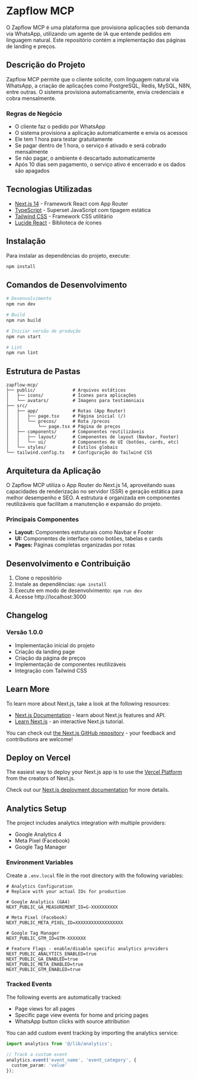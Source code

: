 # Zapflow MCP

O Zapflow MCP é uma plataforma que provisiona aplicações sob demanda via WhatsApp, utilizando um agente de IA que entende pedidos em linguagem natural. Este repositório contém a implementação das páginas de landing e preços.

## Descrição do Projeto

Zapflow MCP permite que o cliente solicite, com linguagem natural via WhatsApp, a criação de aplicações como PostgreSQL, Redis, MySQL, N8N, entre outras. O sistema provisiona automaticamente, envia credenciais e cobra mensalmente.

### Regras de Negócio
- O cliente faz o pedido por WhatsApp
- O sistema provisiona a aplicação automaticamente e envia os acessos
- Ele tem 1 hora para testar gratuitamente
- Se pagar dentro de 1 hora, o serviço é ativado e será cobrado mensalmente
- Se não pagar, o ambiente é descartado automaticamente
- Após 10 dias sem pagamento, o serviço ativo é encerrado e os dados são apagados

## Tecnologias Utilizadas

- [Next.js 14](https://nextjs.org/) - Framework React com App Router
- [TypeScript](https://www.typescriptlang.org/) - Superset JavaScript com tipagem estática
- [Tailwind CSS](https://tailwindcss.com/) - Framework CSS utilitário
- [Lucide React](https://lucide.dev/) - Biblioteca de ícones

## Instalação

Para instalar as dependências do projeto, execute:

```bash
npm install
```

## Comandos de Desenvolvimento

```bash
# Desenvolvimento
npm run dev

# Build
npm run build

# Iniciar versão de produção
npm run start

# Lint
npm run lint
```

## Estrutura de Pastas

```
zapflow-mcp/
├── public/              # Arquivos estáticos
│   ├── icons/           # Ícones para aplicações
│   └── avatars/         # Imagens para testimoniais
├── src/
│   ├── app/             # Rotas (App Router)
│   │   ├── page.tsx     # Página inicial (/)
│   │   └── precos/      # Rota /precos
│   │       └── page.tsx # Página de preços
│   ├── components/      # Componentes reutilizáveis
│   │   ├── layout/      # Componentes de layout (Navbar, Footer)
│   │   └── ui/          # Componentes de UI (botões, cards, etc)
│   └── styles/          # Estilos globais
└── tailwind.config.ts   # Configuração do Tailwind CSS
```

## Arquitetura da Aplicação

O Zapflow MCP utiliza o App Router do Next.js 14, aproveitando suas capacidades de renderização no servidor (SSR) e geração estática para melhor desempenho e SEO. A estrutura é organizada em componentes reutilizáveis que facilitam a manutenção e expansão do projeto.

### Principais Componentes
- **Layout:** Componentes estruturais como Navbar e Footer
- **UI:** Componentes de interface como botões, tabelas e cards
- **Pages:** Páginas completas organizadas por rotas

## Desenvolvimento e Contribuição

1. Clone o repositório
2. Instale as dependências: `npm install`
3. Execute em modo de desenvolvimento: `npm run dev`
4. Acesse http://localhost:3000

## Changelog

### Versão 1.0.0
- Implementação inicial do projeto
- Criação da landing page
- Criação da página de preços
- Implementação de componentes reutilizáveis
- Integração com Tailwind CSS

## Learn More

To learn more about Next.js, take a look at the following resources:

- [Next.js Documentation](https://nextjs.org/docs) - learn about Next.js features and API.
- [Learn Next.js](https://nextjs.org/learn) - an interactive Next.js tutorial.

You can check out [the Next.js GitHub repository](https://github.com/vercel/next.js) - your feedback and contributions are welcome!

## Deploy on Vercel

The easiest way to deploy your Next.js app is to use the [Vercel Platform](https://vercel.com/new?utm_medium=default-template&filter=next.js&utm_source=create-next-app&utm_campaign=create-next-app-readme) from the creators of Next.js.

Check out our [Next.js deployment documentation](https://nextjs.org/docs/app/building-your-application/deploying) for more details.

## Analytics Setup

The project includes analytics integration with multiple providers:
- Google Analytics 4
- Meta Pixel (Facebook)
- Google Tag Manager

### Environment Variables

Create a `.env.local` file in the root directory with the following variables:

```
# Analytics Configuration
# Replace with your actual IDs for production

# Google Analytics (GA4)
NEXT_PUBLIC_GA_MEASUREMENT_ID=G-XXXXXXXXXX

# Meta Pixel (Facebook)
NEXT_PUBLIC_META_PIXEL_ID=XXXXXXXXXXXXXXXXXX

# Google Tag Manager
NEXT_PUBLIC_GTM_ID=GTM-XXXXXXX

# Feature Flags - enable/disable specific analytics providers
NEXT_PUBLIC_ANALYTICS_ENABLED=true
NEXT_PUBLIC_GA_ENABLED=true
NEXT_PUBLIC_META_ENABLED=true
NEXT_PUBLIC_GTM_ENABLED=true
```

### Tracked Events

The following events are automatically tracked:
- Page views for all pages
- Specific page view events for home and pricing pages
- WhatsApp button clicks with source attribution

You can add custom event tracking by importing the analytics service:

```typescript
import analytics from '@/lib/analytics';

// Track a custom event
analytics.event('event_name', 'event_category', { 
  custom_param: 'value' 
});
```
